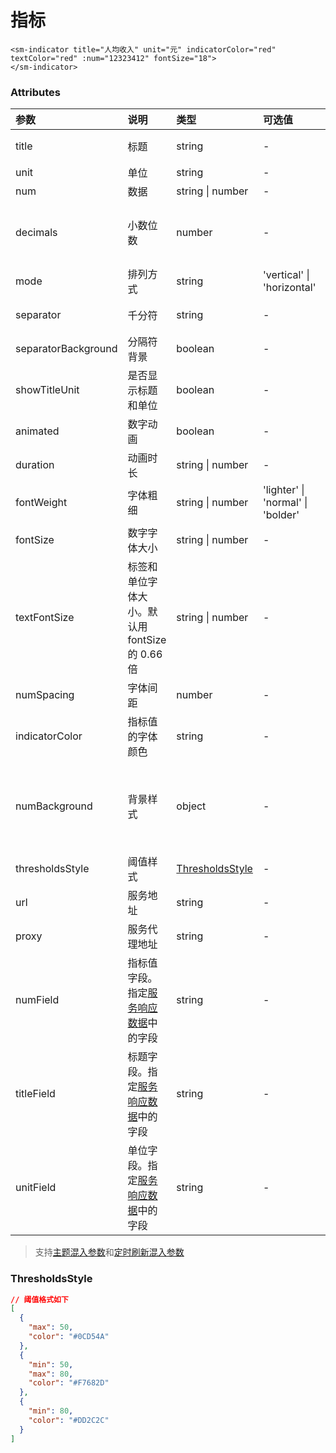 # 指标

```vue
<sm-indicator title="人均收入" unit="元" indicatorColor="red" textColor="red" :num="12323412" fontSize="18">
</sm-indicator>
```

### Attributes

| 参数                | 说明                                                                                      | 类型                                            | 可选值                            | 默认值                                               |
| :------------------ | :---------------------------------------------------------------------------------------- | :---------------------------------------------- | :-------------------------------- | :--------------------------------------------------- |
| title               | 标题                                                                                      | string                                          | -                                 | '指标标题'                                           |
| unit                | 单位                                                                                      | string                                          | -                                 | '单位'                                               |
| num                 | 数据                                                                                      | string \| number                                | -                                 | 0                                                    |
| decimals            | 小数位数                                                                                  | number                                          | -                                 | -1 (计算结果的默认小数位数)                          |
| mode                | 排列方式                                                                                  | string                                          | 'vertical' \| 'horizontal'        | 'vertical'                                           |
| separator           | 千分符                                                                                    | string                                          | -                                 | ','（英文逗号）                                      |
| separatorBackground | 分隔符背景                                                                                | boolean                                         | -                                 | false                                                |
| showTitleUnit       | 是否显示标题和单位                                                                        | boolean                                         | -                                 | true                                                 |
| animated            | 数字动画                                                                                  | boolean                                         | -                                 | false                                                |
| duration            | 动画时长                                                                                  | string \| number                                | -                                 | 1000                                                 |
| fontWeight          | 字体粗细                                                                                  | string \| number                                | 'lighter' \| 'normal' \| 'bolder' | 'border'                                             |
| fontSize            | 数字字体大小                                                                              | string \| number                                | -                                 | -                                                    |
| textFontSize        | 标签和单位字体大小。默认用 fontSize 的 0.66 倍                                            | string \| number                                | -                                 | -                                                    |
| numSpacing          | 字体间距                                                                                  | number                                          | -                                 | 0                                                    |
| indicatorColor      | 指标值的字体颜色                                                                          | string                                          | -                                 | -                                                    |
| numBackground       | 背景样式                                                                                  | object                                          | -                                 | { color: 'rgba(0, 0, 0, 0)', image: '', padding: 0 } |
| thresholdsStyle     | 阈值样式                                                                                  | <a href="#thresholdsstyle">ThresholdsStyle </a> | -                                 | -                                                    |
| url                 | 服务地址                                                                                  | string                                          | -                                 | -                                                    |
| proxy               | 服务代理地址                                                                              | string                                          | -                                 | -                                                    |
| numField            | 指标值字段。指定[服务响应数据](/zh/api/service-response-data-requirements/index.md)中的字段 | string                                          | -                                 | -                                                    |
| titleField          | 标题字段。指定[服务响应数据](/zh/api/service-response-data-requirements/index.md)中的字段 | string                                          | -                                 | -                                                    |
| unitField           | 单位字段。指定[服务响应数据](/zh/api/service-response-data-requirements/index.md)中的字段 | string                                          | -                                 | -                                                    |

> 支持[主题混入参数](/zh/api/mixin/mixin.md#theme)和[定时刷新混入参数](/zh/api/mixin/mixin.md#timer)

### ThresholdsStyle

```json
// 阈值格式如下
[
  {
    "max": 50,
    "color": "#0CD54A"
  },
  {
    "min": 50,
    "max": 80,
    "color": "#F7682D"
  },
  {
    "min": 80,
    "color": "#DD2C2C"
  }
]
```
